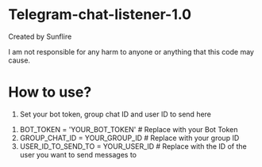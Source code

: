 # Telegram-chat-listener-1.0
Created by Sunflire

I am not responsible for any harm to anyone or anything that this code may cause.

# How to use?

1. Set your bot token, group chat ID and user ID to send here

1) BOT_TOKEN = 'YOUR_BOT_TOKEN' # Replace with your Bot Token
2) GROUP_CHAT_ID = YOUR_GROUP_ID  # Replace with your group ID
3) USER_ID_TO_SEND_TO = YOUR_USER_ID # Replace with the ID of the user you want to send messages to
